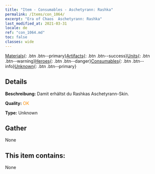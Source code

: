 ```yaml
---
title: "Item - Consumables - Aschetyrann: Rashka"
permalink: /Items/con_1064/
excerpt: "Era of Chaos  Aschetyrann: Rashka"
last_modified_at: 2021-03-31
locale: de
ref: "con_1064.md"
toc: false
classes: wide
---
```

 [Materials](/de/Items/){: .btn .btn--primary}[Artifacts](/de/Items/Artifacts/){: .btn .btn--success}[Units](/de/Items/Units/){: .btn .btn--warning}[Heroes](/de/Items/Heroes/){: .btn .btn--danger}[Consumables](/de/Items/Consumables/){: .btn .btn--info}[Unknown](/de/Items/Unknown/){: .btn .btn--primary}

## Details
 **Beschreibung:** Damit erhältst du Rashkas Aschetyrann-Skin.

 **Quality:** <span style="color: #FF8C00">OK</span>

 **Type:** Unknown

## Gather

  None

## This item contains:

  None

